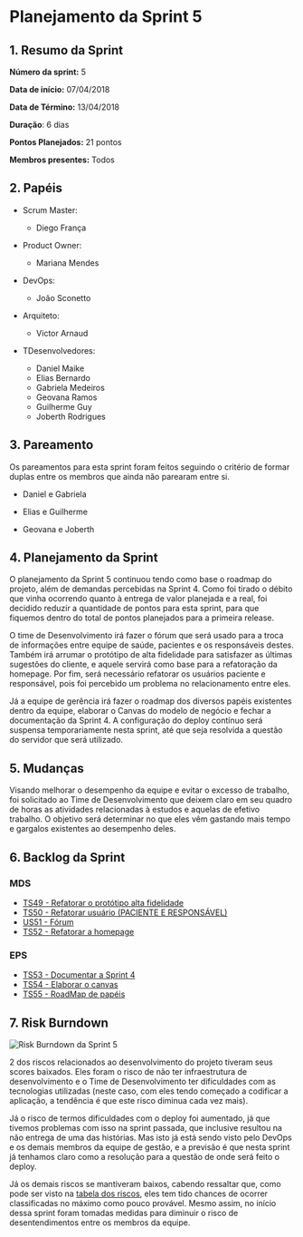 # Planejamento da Sprint 5

## 1. Resumo da Sprint

__Número da sprint:__ 5

__Data de início:__ 07/04/2018

__Data de Término:__ 13/04/2018

__Duração__: 6 dias

__Pontos Planejados:__ 21 pontos

__Membros presentes:__ Todos

## 2. Papéis

- Scrum Master:
  - Diego França

- Product Owner:
  - Mariana Mendes

- DevOps:
  - João Sconetto

- Arquiteto:
  - Victor Arnaud

- TDesenvolvedores:
  - Daniel Maike
  - Elias Bernardo
  - Gabriela Medeiros
  - Geovana Ramos
  - Guilherme Guy
  - Joberth Rodrigues

## 3. Pareamento

Os pareamentos para esta sprint foram feitos seguindo o critério de formar duplas entre os membros que ainda não parearam entre si.

- Daniel e Gabriela

- Elias e Guilherme

- Geovana e Joberth

## 4. Planejamento da Sprint

O planejamento da Sprint 5 continuou tendo como base o roadmap do projeto, além de demandas percebidas na Sprint 4. Como foi tirado o débito que vinha ocorrendo quanto à entrega de valor planejada e a real, foi decidido reduzir a quantidade de pontos para esta sprint, para que fiquemos dentro do total de pontos planejados para a primeira release.

O time de Desenvolvimento irá fazer o fórum que será usado para a troca de informações entre equipe de saúde, pacientes e os responsáveis destes. Também irá arrumar o protótipo de alta fidelidade para satisfazer as últimas sugestões do cliente, e aquele servirá como base para a refatoração da homepage. Por fim, será necessário refatorar os usuários paciente e responsável, pois foi percebido um problema no relacionamento entre eles.

Já a equipe de gerência irá fazer o roadmap dos diversos papéis existentes dentro da equipe, elaborar o Canvas do modelo de negócio e fechar a documentação da Sprint 4. A configuração do deploy contínuo será suspensa temporariamente nesta sprint, até que seja resolvida a questão do servidor que será utilizado.

## 5. Mudanças

Visando melhorar o desempenho da equipe e evitar o excesso de trabalho, foi solicitado ao Time de Desenvolvimento que deixem claro em seu quadro de horas as atividades relacionadas à estudos e aquelas de efetivo trabalho. O objetivo será determinar no que eles vêm gastando mais tempo e gargalos existentes ao desempenho deles.

## 6. Backlog da Sprint

### MDS

- [TS49 - Refatorar o protótipo alta fidelidade](https://github.com/fga-gpp-mds/2018.1-Dr-Down/issues/99)
- [TS50 - Refatorar usuário (PACIENTE E RESPONSÁVEL)](https://github.com/fga-gpp-mds/2018.1-Dr-Down/issues/100)
- [US51 - Fórum](https://github.com/fga-gpp-mds/2018.1-Dr-Down/issues/101)
- [TS52 - Refatorar a homepage](https://github.com/fga-gpp-mds/2018.1-Dr-Down/issues/102)

### EPS

- [TS53 - Documentar a Sprint 4](https://github.com/fga-gpp-mds/2018.1-Dr-Down/issues/104)
- [TS54 - Elaborar o canvas](https://github.com/fga-gpp-mds/2018.1-Dr-Down/issues/89)
- [TS55 - RoadMap de papéis](https://github.com/fga-gpp-mds/2018.1-Dr-Down/issues/85)

## 7. Risk Burndown

![Risk Burndown da Sprint 5](https://uploaddeimagens.com.br/images/001/368/272/original/Screenshot-2018-4-11_Riscos_do_Projeto.png?1523455223)

2 dos riscos relacionados ao desenvolvimento do projeto tiveram seus scores baixados. Eles foram o risco de não ter infraestrutura de desenvolvimento e o Time de Desenvolvimento ter dificuldades com as tecnologias utilizadas (neste caso, com eles tendo começado a codificar a aplicação, a tendência é que este risco diminua cada vez mais).

Já o risco de termos dificuldades com o deploy foi aumentado, já que tivemos problemas com isso na sprint passada, que inclusive resultou na não entrega de uma das histórias. Mas isto já está sendo visto pelo DevOps e os demais membros da equipe de gestão, e a previsão é que nesta sprint já tenhamos claro como a resolução para a questão de onde será feito o deploy.

Já os demais riscos se mantiveram baixos, cabendo ressaltar que, como pode ser visto na [tabela dos riscos](https://docs.google.com/spreadsheets/d/1F16FrZia-9KAUWTVCgra7ZcmcKqbLxbcwmbP1dEJcUg/edit?usp=sharing), eles tem tido chances de ocorrer classificadas no máximo como pouco provável. Mesmo assim, no início dessa sprint foram tomadas medidas para diminuir o risco de desentendimentos entre os membros da equipe.
